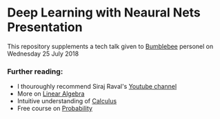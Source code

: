 # Deep Learning with Neaural Nets Presentation

This repository supplements a tech talk given to [Bumblebee](http://bumbee.co.za/) personel on Wednesday 25 July 2018

### Further reading:
* I thouroughly recommend Siraj Raval's [Youtube channel](https://www.youtube.com/channel/UCWN3xxRkmTPmbKwht9FuE5A)
* More on [Linear Algebra](https://ocw.mit.edu/courses/mathematics/18-06-linear-algebra-spring-2010/)
* Intuitive understanding of [Calculus](https://ocw.mit.edu/courses/mathematics/18-06-linear-algebra-spring-2010/)
* Free course on [Probability](https://www.edx.org/course/introduction-probability-science-mitx-6-041x-2)



